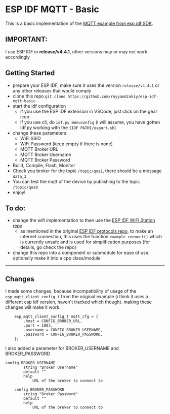 # ESP IDF MQTT - Basic

This is a basic implementation of the [MQTT example from esp idf SDK](https://github.com/espressif/esp-idf/tree/ae256e9ca23a85e05f6a9ff31805028d3e823f4d/examples/protocols/mqtt/tcp). 

## IMPORTANT: 
I use ESP IDF in **release/v4.4.1**, other versions may or may not work accordingly

## Getting Started
- prepare your ESP IDF, make sure it uses the version `release/v4.4.1` or any other releases that would comply
- clone this repo `git clone https://github.com/royyandzakiy/esp-idf-mqtt-basic`
- start the idf configuration
    - if you use the ESP IDF extension in VSCode, just click on the gear icon
    - if you use cli, do `idf.py menuconfig` (i will assume, you have gotten idf.py working with the `{IDF PATH}/export.sh`)
- change these parameters:
    - WiFi SSID
    - WiFi Password (keep empty if there is none)
    - MQTT Broker URL
    - MQTT Broker Username
    - MQTT Broker Password
- Build, Compile, Flash, Monitor
- Check you broker for the topic `/topic/qos1`, there should be a message `data_3`
- You can test the mqtt of the device by publishing to the topic `/topic/qos0`
- enjoy!

## To do:
- change the wifi implementation to then use the [ESP IDF WIFI Station repo](https://github.com/espressif/esp-idf/tree/ae256e9ca23a85e05f6a9ff31805028d3e823f4d/examples/wifi/getting_started/station)
    - as mentioned in the original [ESP IDF protocols repo](https://github.com/espressif/esp-idf/tree/ae256e9ca23a85e05f6a9ff31805028d3e823f4d/examples/protocols), to make an internet connection, this uses the function `example_connect()` which is currently unsafe and is used for simplification purposes (for details, go check the repo)
- change this repo into a component or submodule for ease of use. optionally make it into a cpp class/module

---

## Changes
I made some changes, because incompatibility of usage of the `esp_mqtt_client_config_t` from the original example (i think it uses a different esp idf version, haven't tracked which though). making these changes will make it work.
```
    esp_mqtt_client_config_t mqtt_cfg = {
        .host = CONFIG_BROKER_URL,
        .port = 1883,
        .username = CONFIG_BROKER_USERNAME,
        .password = CONFIG_BROKER_PASSWORD,
    };

```

I also added a parameter for BROKER_USERNAME and BROKER_PASSWORD
```
config BROKER_USERNAME
        string "Broker Username"
        default ""
        help
            URL of the broker to connect to

    config BROKER_PASSWORD
        string "Broker Password"
        default ""
        help
            URL of the broker to connect to
```